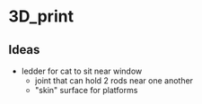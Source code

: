 # 3D_print

## Ideas
+ ledder for cat to sit near window
    + joint that can hold 2 rods near one another
    + "skin" surface for platforms
